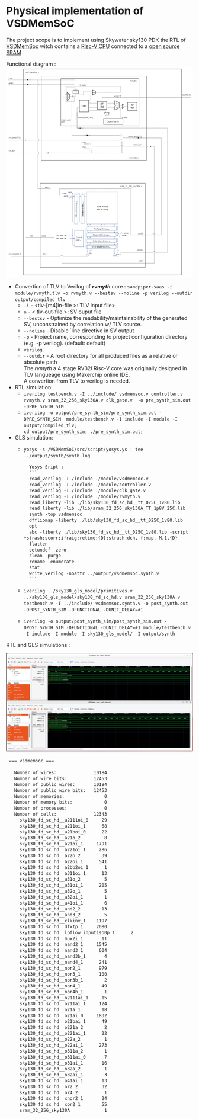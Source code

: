 # Physical implementation of VSDMemSoC

The project scope is to implement using Skywater sky130 PDK the RTL of [VSDMemSoc](https://github.com/vsdip/VSDMemSoC) witch contains a [Risc-V CPU](https://github.com/RISCV-MYTH-WORKSHOP/riscv_myth_workshop_nov22-MihaiHMO/settings) connected to a [open source SRAM](https://github.com/vsdip/vsdsram_sky130)  

Functional diagram :  
![SoC Diagram](Imgs/SoC_struct.png)  

- Convertion of TLV to Verilog of **_rvmyth_** core : `sandpiper-saas -i module/rvmyth.tlv -o rvmyth.v --bestsv --noline -p verilog --outdir output/compiled_tlv`  
    - `-i` - <tlv-[m4]in-file >: TLV input file>
    - `o` - < tlv-out-file >: SV ouput file
    - `--bestsv` - Optimize the readability/maintainability of the generated SV, unconstrained by correlation w/ TLV source.
    - `--noline` - Disable `line directive in SV output
    - `-p` - Project name, corresponding to project configuration directory (e.g. -p verilog). (default: default)   
    - `verilog` 
    - `--outdir` - A root directory for all produced files as a relative or absolute path  
  The _rvmyth_ a 4 stage RV32I Risc-V core was originally designed in TLV langueage using Makerchip online IDE.  
  A convertion from TLV to verilog is needed.    
- RTL simulation:  
    - `iverilog testbench.v -I ../include/ vsdmemsoc.v controller.v rvmyth.v sram_32_256_sky130A.v clk_gate.v  -o pre_synth_sim.out -DPRE_SYNTH_SIM`
    - `iverilog -o output/pre_synth_sim/pre_synth_sim.out -DPRE_SYNTH_SIM  module/testbench.v -I include -I module -I output/compiled_tlv;`    
     `cd output/pre_synth_sim; ./pre_synth_sim.out;`
- GLS simulation:  
    - `yosys -s /VSDMemSoC/src/script/yosys.ys | tee ../output/synth/synth.log`  

            Yosys Sript :  
            ```
            read_verilog -I./include ./module/vsdmemsoc.v
            read_verilog -I./include ./module/controller.v
            read_verilog -I./include ./module/clk_gate.v
            read_verilog -I./include ./module/rvmyth.v
            read_liberty -lib ./lib/sky130_fd_sc_hd__tt_025C_1v80.lib
            read_liberty -lib ./lib/sram_32_256_sky130A_TT_1p8V_25C.lib
            synth -top vsdmemsoc
            dfflibmap -liberty ./lib/sky130_fd_sc_hd__tt_025C_1v80.lib
            opt
            abc -liberty ./lib/sky130_fd_sc_hd__tt_025C_1v80.lib -script +strash;scorr;ifraig;retime;{D};strash;dch,-f;map,-M,1,{D}
            flatten
            setundef -zero
            clean -purge
            rename -enumerate
            stat
            write_verilog -noattr ../output/vsdmemsoc.synth.v
            ```
    - `iverilog ../sky130_gls_model/primitives.v ../sky130_gls_model/sky130_fd_sc_hd.v sram_32_256_sky130A.v testbench.v -I ../include/ vsdmemsoc.synth.v -o post_synth.out -DPOST_SYNTH_SIM -DFUNCTIONAL -DUNIT_DELAY=#1`
    - `iverilog -o output/post_synth_sim/post_synth_sim.out -DPOST_SYNTH_SIM -DFUNCTIONAL -DUNIT_DELAY=#1 module/testbench.v -I include -I module -I sky130_gls_model/ -I output/synth`

RTL and GLS simulations :  

![](Imgs/VSDMemSoC_sims.png)
    
```  
 === vsdmemsoc ===

   Number of wires:              10184
   Number of wire bits:          12453
   Number of public wires:       10184
   Number of public wire bits:   12453
   Number of memories:               0
   Number of memory bits:            0
   Number of processes:              0
   Number of cells:              12343
     sky130_fd_sc_hd__a2111oi_0     29
     sky130_fd_sc_hd__a211oi_1      68
     sky130_fd_sc_hd__a21boi_0      22
     sky130_fd_sc_hd__a21o_2         8
     sky130_fd_sc_hd__a21oi_1     1791
     sky130_fd_sc_hd__a221oi_1     286
     sky130_fd_sc_hd__a22o_2        39
     sky130_fd_sc_hd__a22oi_1      541
     sky130_fd_sc_hd__a2bb2oi_1      1
     sky130_fd_sc_hd__a311oi_1      13
     sky130_fd_sc_hd__a31o_2         5
     sky130_fd_sc_hd__a31oi_1      205
     sky130_fd_sc_hd__a32o_1         5
     sky130_fd_sc_hd__a32oi_1        1
     sky130_fd_sc_hd__a41oi_1        6
     sky130_fd_sc_hd__and2_2        13
     sky130_fd_sc_hd__and3_2         5
     sky130_fd_sc_hd__clkinv_1    1197
     sky130_fd_sc_hd__dfxtp_1     2080
     sky130_fd_sc_hd__lpflow_inputiso0p_1      2
     sky130_fd_sc_hd__mux2i_1       11
     sky130_fd_sc_hd__nand2_1     1545
     sky130_fd_sc_hd__nand3_1      604
     sky130_fd_sc_hd__nand3b_1       4
     sky130_fd_sc_hd__nand4_1      241
     sky130_fd_sc_hd__nor2_1       979
     sky130_fd_sc_hd__nor3_1       100
     sky130_fd_sc_hd__nor3b_1        2
     sky130_fd_sc_hd__nor4_1        49
     sky130_fd_sc_hd__nor4b_1        1
     sky130_fd_sc_hd__o2111ai_1     15
     sky130_fd_sc_hd__o211ai_1     124
     sky130_fd_sc_hd__o21a_1        18
     sky130_fd_sc_hd__o21ai_0     1832
     sky130_fd_sc_hd__o21bai_1      49
     sky130_fd_sc_hd__o221a_2        2
     sky130_fd_sc_hd__o221ai_1      22
     sky130_fd_sc_hd__o22a_2         1
     sky130_fd_sc_hd__o22ai_1      273
     sky130_fd_sc_hd__o311a_2        1
     sky130_fd_sc_hd__o311ai_0       7
     sky130_fd_sc_hd__o31ai_1       16
     sky130_fd_sc_hd__o32a_2         1
     sky130_fd_sc_hd__o32ai_1        3
     sky130_fd_sc_hd__o41ai_1       13
     sky130_fd_sc_hd__or2_2         32
     sky130_fd_sc_hd__or4_2          1
     sky130_fd_sc_hd__xnor2_1       24
     sky130_fd_sc_hd__xor2_1        55
     sram_32_256_sky130A             1

```
